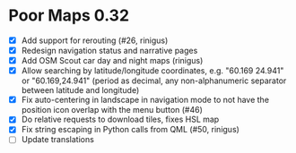 Poor Maps 0.32
==============

* [x] Add support for rerouting (#26, rinigus)
* [x] Redesign navigation status and narrative pages
* [x] Add OSM Scout car day and night maps (rinigus)
* [x] Allow searching by latitude/longitude coordinates, e.g.
      "60.169 24.941" or "60.169,24.941" (period as decimal, any
      non-alphanumeric separator between latitude and longitude)
* [x] Fix auto-centering in landscape in navigation mode to not have
      the position icon overlap with the menu button (#46)
* [x] Do relative requests to download tiles, fixes HSL map
* [x] Fix string escaping in Python calls from QML (#50, rinigus)
* [ ] Update translations
